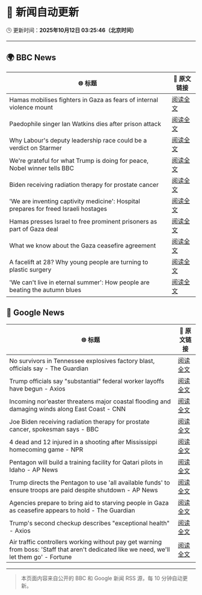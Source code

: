 # 🧠 新闻自动更新

🕒 更新时间：**2025年10月12日 03:25:46（北京时间）**

---

## 🌍 BBC News

| 🌐 标题 | 🔗 原文链接 |
|--------|-------------|
| Hamas mobilises fighters in Gaza as fears of internal violence mount | [阅读全文](https://www.bbc.com/news/articles/ce8482418plo?at_medium=RSS&at_campaign=rss) |
| Paedophile singer Ian Watkins dies after prison attack | [阅读全文](https://www.bbc.com/news/articles/cm2d2me0eljo?at_medium=RSS&at_campaign=rss) |
| Why Labour's deputy leadership race could be a verdict on Starmer | [阅读全文](https://www.bbc.com/news/articles/c4g5nxzzky2o?at_medium=RSS&at_campaign=rss) |
| We're grateful for what Trump is doing for peace, Nobel winner tells BBC | [阅读全文](https://www.bbc.com/news/articles/c5y8y25l250o?at_medium=RSS&at_campaign=rss) |
| Biden receiving radiation therapy for prostate cancer | [阅读全文](https://www.bbc.com/news/articles/c1ede670jnyo?at_medium=RSS&at_campaign=rss) |
| 'We are inventing captivity medicine': Hospital prepares for freed Israeli hostages | [阅读全文](https://www.bbc.com/news/articles/c4gvg8jx7gmo?at_medium=RSS&at_campaign=rss) |
| Hamas presses Israel to free prominent prisoners as part of Gaza deal | [阅读全文](https://www.bbc.com/news/articles/cd727d2ne42o?at_medium=RSS&at_campaign=rss) |
| What we know about the Gaza ceasefire agreement | [阅读全文](https://www.bbc.com/news/articles/cvgqx7ygq41o?at_medium=RSS&at_campaign=rss) |
| A facelift at 28? Why young people are turning to plastic surgery | [阅读全文](https://www.bbc.com/news/articles/czxwvr57424o?at_medium=RSS&at_campaign=rss) |
| 'We can't live in eternal summer': How people are beating the autumn blues | [阅读全文](https://www.bbc.com/news/articles/c7492e5x7jzo?at_medium=RSS&at_campaign=rss) |

## 📰 Google News

| 🌐 标题 | 🔗 原文链接 |
|--------|-------------|
| No survivors in Tennessee explosives factory blast, officials say - The Guardian | [阅读全文](https://news.google.com/rss/articles/CBMikwFBVV95cUxOMmRlb3ExdG5sQmFlaGxPMVY5ZFNYUFF1b0M4RjFwSU9zYnk4d2JoY0JmSjg3UlNacFhfSmRDS3JSOEJ6NFhha1pGT2FHZFFaT2J5TnFNelJNdm41RFU1QjgxaDJDeDg5TllOSlJaaUcweVZKSDh5TDg3UGxlMXVZMDdkYThpbGdKdjFaNzViTnl6X0U?oc=5) |
| Trump officials say "substantial" federal worker layoffs have begun - Axios | [阅读全文](https://news.google.com/rss/articles/CBMickFVX3lxTFBrQ2JaWW5VWl84cE9Md0x0dnRYdVVTMXFNWDFfdjh0NW9LSlNxZ0FwOVJQMWxqaEIyN0F4OWJoMHFxWUxXa25HX0hVLUdHZHdiV2hhcngybGhJd2lud1BHX3hhdTExcDhJMHk5emFveGVsZw?oc=5) |
| Incoming nor’easter threatens major coastal flooding and damaging winds along East Coast - CNN | [阅读全文](https://news.google.com/rss/articles/CBMikgFBVV95cUxQcml4VHNxZ1BhVkJ5cGswS19qckxpbnBCclRIVDNkU1pWUmtzV25CaXlualdPOVlBdVNHdnF6YWRiSVhsTm1Dam9iZTNPY01oc002OWhBSTlURzdqU3dmdlk3MWhMTWViSlI2R08xSVliaHpZOXhvQkZ2ZjduY3h6NEJJRUMwX3FWYkIxYUh2QlBNUQ?oc=5) |
| Joe Biden receiving radiation therapy for prostate cancer, spokesman says - BBC | [阅读全文](https://news.google.com/rss/articles/CBMiWkFVX3lxTE1adEJpR1FYbFJIanNNNTRPNUFjNnE5OFRfdWNJTFlqY0JqUDJQTHdpTG41M3VfbFZxWktMd1NKUEVQWngwSkVfeW5EX2RNRXhxSTlrME01ZXFlQdIBX0FVX3lxTE5kVk03ZkU1MFoyeTR1TEpsMVVPbW5ScExCVWhNMlA4Y1MzSndwVXd2aXBLOXI3UDJrYnQyOVFfVDBsb2VTMUFrRlZ4WGhnQlpIY3owTXlEMElJQlhJUXY0?oc=5) |
| 4 dead and 12 injured in a shooting after Mississippi homecoming game - NPR | [阅读全文](https://news.google.com/rss/articles/CBMiiwFBVV95cUxQUVBWLTVSa3JLcGF4a1FkWl9xZGJsZlYtVmZEUXZVVGwxZWpnUWxyMXN0YmpXRk1yeWxlUE1JNVQtS3hGZGJZZF90OUltcEdNQ0lLU0l1RFFlU2tWejY5THVKS3dOWFVHN3hUUmI1b3VLSlJFQmsyWUxjWjYzZ09WQ0huUlJNMEhDOEtv?oc=5) |
| Pentagon will build a training facility for Qatari pilots in Idaho - AP News | [阅读全文](https://news.google.com/rss/articles/CBMikgFBVV95cUxNcnB1WTB6S093X0NMRzltejhVbThnUFptVjFDdDRXYnNSTDFTYWRhM1UzTEV3YmYxbnpoV0d2MUdvTnNWQUhVS3laVFMxeW1tLW4xVmxxM3o4dmdDb3JxeHY3U0J6ZkpLaWpxRzdFa21FUUNmVEFUTHhONzc3RlFxdVFuX0MxOWJBazdDTUlsMDBJZw?oc=5) |
| Trump directs the Pentagon to use 'all available funds' to ensure troops are paid despite shutdown - AP News | [阅读全文](https://news.google.com/rss/articles/CBMiqAFBVV95cUxQYXdsZkJMS0c3Qm9BU0xfUnd1UzJKeEU3UldiZ3ZlM3pIaFpkYXBkT0Y0ekJISkNCekQ4bmJLMnphLXYtQ1pTZWRyNDBIWXlxYUIya1M5ejlpTXBQaF9ranpJMGotWk93a09tRFZuLXppT3hCSEJUVG5Lb3ZaM2lzZlMzQW1pUVItT09hTHpZZHhjWGp5dy1UYXlBNllaaVZsTkdoUGVHVEo?oc=5) |
| Agencies prepare to bring aid to starving people in Gaza as ceasefire appears to hold - The Guardian | [阅读全文](https://news.google.com/rss/articles/CBMiywFBVV95cUxNQl9Icklrc0RScDlhSU1yTlVxcnZSWUV5b3dweGdqNXlwWE9rNGFyRHBCMk5hTTVSYzNrZWJsaFlwLS1URzJWMWluUV96ZkNvRlZwY0dUbjNidjBKWjFZbzVYLUxuQzRWYzRkdkl3QjRHWDVtb3dUTTYyYlJVRF9ERjNQRmdjeUxMaWdvN2lXNDJSSHpudzh6T2w2dDNkUmViSzBYdURjVG9uLWpXZk1zT0o2MXdjcHhockNfQnRHZHlEbVlvbkNOMVkzcw?oc=5) |
| Trump's second checkup describes "exceptional health" - Axios | [阅读全文](https://news.google.com/rss/articles/CBMie0FVX3lxTE5uLVNCejFsSnlraEtpZzVxNmE0UkhzTUZud19TU0JaV25CR0RPSWJkajBzNnl6QkFENmV2Ql9Yei1JblNhb0FNNjRJZE0yMUJWR2FTNHg3bWZNOE0tVXZrUEt5dDEzbWg1M2VsZWlaUm5kZHFXTWcwc083WQ?oc=5) |
| Air traffic controllers working without pay get warning from boss: 'Staff that aren't dedicated like we need, we'll let them go' - Fortune | [阅读全文](https://news.google.com/rss/articles/CBMitgFBVV95cUxNVXAxMFpUNXRlTTE4UUF3NkZCcGJkNUVtZGFCd2swT0JzZ2tTNkxlS195QUVuOHRpcmJpNUhCSlMxUTZDTldCVWVnaF9DUXFyVFpyRjJWSTE1TklfS1dQeV9PdGxrQUdHMjJXYWo1TmNIekxXREx0VmxQV1VvR0U3ajE4RjVKV3hoRjQwamJob01heDRZdUR4dXBaY2VtVUxqejI4T09DdkNCMUR6TGI0Umo3VUxKQQ?oc=5) |

---
> 本页面内容来自公开的 BBC 和 Google 新闻 RSS 源，每 10 分钟自动更新。